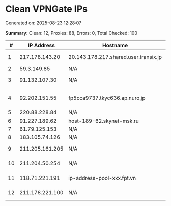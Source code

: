 # Clean VPNGate IPs
Generated on: 2025-08-23 12:28:07

**Summary:** Clean: 12, Proxies: 88, Errors: 0, Total Checked: 100

| # | IP Address | Hostname | Type | Country | Provider |
|---|------------|----------|------|---------|----------|
| 1 | 217.178.143.20 | 20.143.178.217.shared.user.transix.jp | Business | JP | INTERNET MULTIFEED CO. |
| 2 | 59.3.149.85 | N/A | Business | KR | Korea Telecom |
| 3 | 91.132.107.30 | N/A | Business | RU | Utex-Telecom LLC |
| 4 | 92.202.151.55 | fp5cca9737.tkyc636.ap.nuro.jp | Business | JP | Sony Network Communications Inc. |
| 5 | 220.88.228.84 | N/A | Business | KR | Korea Telecom |
| 6 | 91.227.189.62 | host-189-62.skynet-msk.ru | Business | RU | LLC "Skynet" |
| 7 | 61.79.125.153 | N/A | Business | KR | Korea Telecom |
| 8 | 183.105.74.126 | N/A | Business | KR | Korea Telecom |
| 9 | 211.205.161.205 | N/A | Residential | KR | SK Broadband Co Ltd |
| 10 | 211.204.50.254 | N/A | Business | KR | SK Broadband Co Ltd |
| 11 | 118.71.221.191 | ip-address-pool-xxx.fpt.vn | Wireless | VN | FPT Telecom Company |
| 12 | 211.178.221.100 | N/A | Residential | KR | SK Broadband Co Ltd |
